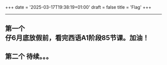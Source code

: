 +++
date =  '2025-03-17T19:38:19+01:00' 
draft = false
title = 'Flag'
+++

---
**第一个**    
仔6月底放假前，看完西语A1阶段85节课。加油！
---
**第二个**
待续。。。
---